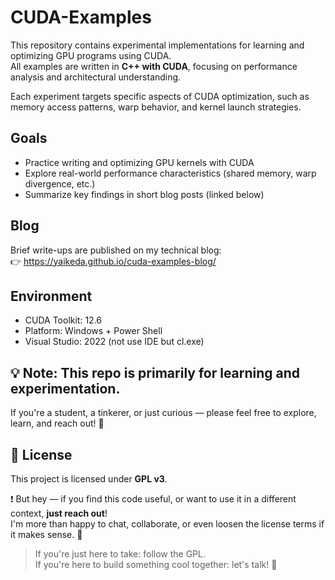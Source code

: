 # CUDA-Examples

This repository contains experimental implementations for learning and optimizing GPU programs using CUDA.  
All examples are written in **C++ with CUDA**, focusing on performance analysis and architectural understanding.

Each experiment targets specific aspects of CUDA optimization, such as memory access patterns, warp behavior, and kernel launch strategies.

## Goals

- Practice writing and optimizing GPU kernels with CUDA
- Explore real-world performance characteristics (shared memory, warp divergence, etc.)
- Summarize key findings in short blog posts (linked below)

## Blog

Brief write-ups are published on my technical blog:  
👉 <a href="https://yaikeda.github.io/cuda-examples-blog/" target="_blank">https://yaikeda.github.io/cuda-examples-blog/</a>

## Environment

- CUDA Toolkit: 12.6
- Platform: Windows + Power Shell
- Visual Studio: 2022 (not use IDE but cl.exe)
<!--- Profiling: Nsight Systems / Nsight Compute-->

## 💡 Note: This repo is primarily for **learning and experimentation**.  
If you're a student, a tinkerer, or just curious — please feel free to explore, learn, and reach out! 🚀

## 📜 License

This project is licensed under **GPL v3**.

❗ But hey — if you find this code useful, or want to use it in a different context, **just reach out**!  
I'm more than happy to chat, collaborate, or even loosen the license terms if it makes sense. 🍻

> If you're just here to take: follow the GPL.  
> If you're here to build something cool together: let's talk! 💬

